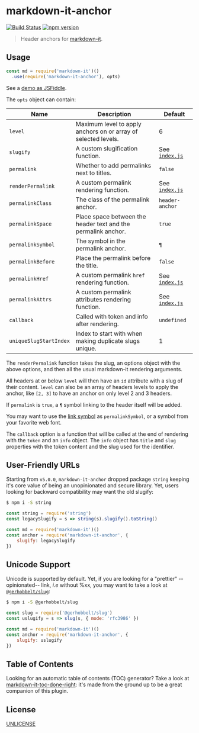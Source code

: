 # markdown-it-anchor 

[![Build Status](https://img.shields.io/travis/GerHobbelt/markdown-it-anchor/master.svg?style=flat)](https://travis-ci.org/GerHobbelt/markdown-it-anchor)
[![npm version](http://img.shields.io/npm/v/@gerhobbelt/markdown-it-anchor.svg?style=flat-square)](https://www.npmjs.org/package/@gerhobbelt/markdown-it-anchor)

> Header anchors for [markdown-it].

[markdown-it]: https://github.com/markdown-it/markdown-it

## Usage

```js
const md = require('markdown-it')()
  .use(require('markdown-it-anchor'), opts)
```

See a [demo as JSFiddle](https://jsfiddle.net/9ukc8dy6/).

The `opts` object can contain:

Name                   | Description                                                    | Default
-----------------------|----------------------------------------------------------------|-----------------------------------
`level`                | Maximum level to apply anchors on or array of selected levels. | 6
`slugify`              | A custom slugification function.                               | See [`index.js`](index.js)
`permalink`            | Whether to add permalinks next to titles.                      | `false`
`renderPermalink`      | A custom permalink rendering function.                         | See [`index.js`](index.js)
`permalinkClass`       | The class of the permalink anchor.                             | `header-anchor`
`permalinkSpace`       | Place space between the header text and the permalink anchor.  | `true`
`permalinkSymbol`      | The symbol in the permalink anchor.                            | `¶`
`permalinkBefore`      | Place the permalink before the title.                          | `false`
`permalinkHref`        | A custom permalink `href` rendering function.                  | See [`index.js`](index.js)
`permalinkAttrs`       | A custom permalink attributes rendering function.              | See [`index.js`](index.js)
`callback`             | Called with token and info after rendering.                    | `undefined`
`uniqueSlugStartIndex` | Index to start with when making duplicate slugs unique.        | 1

The `renderPermalink` function takes the slug, an options object with
the above options, and then all the usual markdown-it rendering
arguments.

All headers at or below `level` will then have an `id` attribute with a slug
of their content. `level` can also be an array of headers levels to
apply the anchor, like `[2, 3]` to have an anchor on only level 2 and
3 headers.

If `permalink` is `true`, a `¶` symbol linking to the header itself will
be added.

You may want to use the [link symbol](http://graphemica.com/🔗) as
`permalinkSymbol`, or a symbol from your favorite web font.

The `callback` option is a function that will be called at the end of
rendering with the `token` and an `info` object.  The `info` object has
`title` and `slug` properties with the token content and the slug used
for the identifier.


## User-Friendly URLs

Starting from `v5.0.0`, `markdown-it-anchor` dropped package `string`
keeping it's core value of being an unopinionated and secure library. Yet,
users looking for backward compatibility may want the old slugify:

```sh
$ npm i -S string
```

```js
const string = require('string')
const legacySlugify = s => string(s).slugify().toString()

const md = require('markdown-it')()
const anchor = require('markdown-it-anchor', {
	slugify: legacySlugify
})
```


## Unicode Support

Unicode is supported by default. Yet, if you are looking for a "prettier"
--opinionated-- link, _i.e_ without %xx, you may want to take a look at [`@gerhobbelt/slug`](https://github.com/GerHobbelt/node-slug):

```sh
$ npm i -S @gerhobbelt/slug
```

```js
const slug = require('@gerhobbelt/slug')
const uslugify = s => slug(s, { mode: 'rfc3986' })

const md = require('markdown-it')()
const anchor = require('markdown-it-anchor', {
	slugify: uslugify
})
```


## Table of Contents

Looking for an automatic table of contents (TOC) generator? Take a look at
[markdown-it-toc-done-right](https://www.npmjs.com/package/markdown-it-toc-done-right): it's
made from the ground up to be a great companion of this plugin.


## License

[UNLICENSE](https://github.com/GerHobbelt/markdown-it-anchor/blob/master/UNLICENSE)
